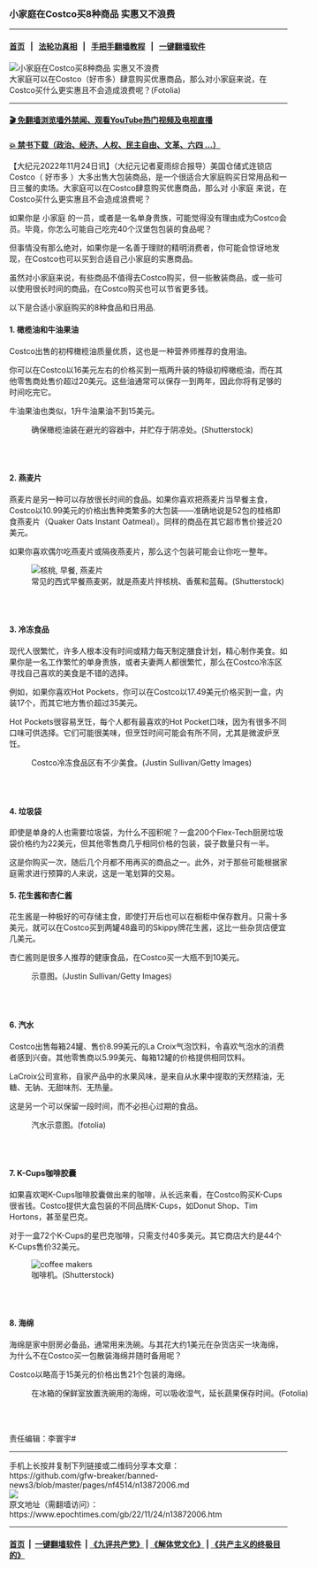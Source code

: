 ### 小家庭在Costco买8种商品 实惠又不浪费
------------------------

#### [首页](https://github.com/gfw-breaker/banned-news3/blob/master/README.md) &nbsp;&nbsp;|&nbsp;&nbsp; [法轮功真相](https://github.com/begood0513/basic/blob/master/README.md)  &nbsp;&nbsp;|&nbsp;&nbsp; [手把手翻墙教程](https://github.com/gfw-breaker/guides/wiki)  &nbsp;&nbsp;|&nbsp;&nbsp; [一键翻墙软件](https://github.com/gfw-breaker/nogfw/blob/master/README.md)  



<div><img alt="小家庭在Costco买8种商品 实惠又不浪费" class="attachment-djy_600_400 size-djy_600_400 wp-post-image" src="https://i.epochtimes.com/assets/uploads/2020/11/Fotolia_56590032_Subscription_L-600x400.jpg"/>
<div class="caption">
 大家庭可以在Costco（好市多）肆意购买优惠商品，那么对小家庭来说，在Costco买什么更实惠且不会造成浪费呢？(Fotolia)
</div></div><hr/>

#### [ 🎬  免翻墙浏览墙外禁闻、观看YouTube热门视频及电视直播](https://github.com/gfw-breaker/HelloWorld)

#### [ 💥  禁书下载（政治、经济、人权、民主自由、文革、六四 ...）](https://github.com/gfw-breaker/books/blob/master/README.md)

<div><p>
 【大纪元2022年11月24日讯】（大纪元记者夏雨综合报导）美国仓储式连锁店Costco（
 <ok href="https://www.epochtimes.com/gb/tag/%E5%A5%BD%E5%B8%82%E5%A4%9A.html">
  好市多
 </ok>
 ）大多出售大包装商品，是一个很适合大家庭购买日常用品和一日三餐的卖场。大家庭可以在Costco肆意购买优惠商品，那么对
 <ok href="https://www.epochtimes.com/gb/tag/%E5%B0%8F%E5%AE%B6%E5%BA%AD.html">
  小家庭
 </ok>
 来说，在Costco买什么更实惠且不会造成浪费呢？
</p>
<p>
 如果你是
 <ok href="https://www.epochtimes.com/gb/tag/%E5%B0%8F%E5%AE%B6%E5%BA%AD.html">
  小家庭
 </ok>
 的一员，或者是一名单身贵族，可能觉得没有理由成为Costco会员。毕竟，你怎么可能自己吃完40个汉堡包包装的食品呢？
</p>
<p>
 但事情没有那么绝对，如果你是一名善于理财的精明消费者，你可能会惊讶地发现，在Costco也可以买到合适自己小家庭的实惠商品。
</p>
<p>
 虽然对小家庭来说，有些商品不值得去Costco购买，但一些散装商品，或一些可以使用很长时间的商品，在Costco购买也可以节省更多钱。
</p>
<p>
 以下是合适小家庭购买的8种食品和日用品.
</p>
<h4>
 1. 橄榄油和牛油果油
</h4>
<p>
 Costco出售的初榨橄榄油质量优质，这也是一种营养师推荐的食用油。
</p>
<p>
 你可以在Costco以16美元左右的价格买到一瓶两升装的特级初榨橄榄油，而在其他零售商处售价超过20美元。这些油通常可以保存一到两年，因此你将有足够的时间吃完它。
</p>
<p>
 牛油果油也类似，1升牛油果油不到15美元。
</p>
<figure aria-describedby="caption-attachment-13853417" class="wp-caption aligncenter" id="attachment_13853417" style="width: 600px">
 <ok href="https://i.epochtimes.com/assets/uploads/2022/10/id13853417-shutterstock_350179640.jpg" target="_blank">
  <img alt="" class="size-large wp-image-13853417" src="https://i.epochtimes.com/assets/uploads/2022/10/id13853417-shutterstock_350179640-600x458.jpg"/>
 </ok>
 <br/><figcaption class="wp-caption-text" id="caption-attachment-13853417">
  确保橄榄油装在避光的容器中，并贮存于阴凉处。(Shutterstock)
 </figcaption><br/>
</figure><br/>
<h4>
 2. 燕麦片
</h4>
<p>
 燕麦片是另一种可以存放很长时间的食品。如果你喜欢把燕麦片当早餐主食，Costco以10.99美元的价格出售种类繁多的大包装——准确地说是52包的桂格即食燕麦片（Quaker Oats Instant Oatmeal）。同样的商品在其它超市售价接近20美元。
</p>
<p>
 如果你喜欢偶尔吃燕麦片或隔夜燕麦片，那么这个包装可能会让你吃一整年。
</p>
<figure aria-describedby="caption-attachment-12543573" class="wp-caption aligncenter" id="attachment_12543573" style="width: 600px">
 <ok href="https://i.epochtimes.com/assets/uploads/2020/11/shutterstock_538846030.jpg" target="_blank">
  <img alt="核桃, 早餐, 燕麦片" class="size-large wp-image-12543573" src="https://i.epochtimes.com/assets/uploads/2020/11/shutterstock_538846030-600x400.jpg"/>
 </ok>
 <br/><figcaption class="wp-caption-text" id="caption-attachment-12543573">
  常见的西式早餐燕麦粥，就是燕麦片拌核桃、香蕉和蓝莓。(Shutterstock)
 </figcaption><br/>
</figure><br/>
<h4>
 3. 冷冻食品
</h4>
<p>
 现代人很繁忙，许多人根本没有时间或精力每天制定膳食计划，精心制作美食。如果你是一名工作繁忙的单身贵族，或者夫妻两人都很繁忙，那么在Costco冷冻区寻找自己喜欢的美食是不错的选择。
</p>
<p>
 例如，如果你喜欢Hot Pockets，你可以在Costco以17.49美元价格买到一盒，内装17个，而其它地方售价超过35美元。
</p>
<p>
 Hot Pockets很容易烹饪，每个人都有最喜欢的Hot Pocket口味，因为有很多不同口味可供选择。它们可能很美味，但烹饪时间可能会有所不同，尤其是微波炉烹饪。
</p>
<figure aria-describedby="caption-attachment-12465949" class="wp-caption aligncenter" id="attachment_12465949" style="width: 600px">
 <ok href="https://i.epochtimes.com/assets/uploads/2020/10/GettyImages-75400120.jpg" target="_blank">
  <img alt="" class="size-large wp-image-12465949" src="https://i.epochtimes.com/assets/uploads/2020/10/GettyImages-75400120-600x393.jpg"/>
 </ok>
 <br/><figcaption class="wp-caption-text" id="caption-attachment-12465949">
  Costco冷冻食品区有不少美食。(Justin Sullivan/Getty Images)
 </figcaption><br/>
</figure><br/>
<h4>
 4. 垃圾袋
</h4>
<p>
 即使是单身的人也需要垃圾袋，为什么不囤积呢？一盒200个Flex-Tech厨房垃圾袋价格约为22美元，但其他零售商几乎相同价格的包装，袋子数量只有一半。
</p>
<p>
 这是你购买一次，随后几个月都不用再买的商品之一。此外，对于那些可能根据家庭需求进行预算的人来说，这是一笔划算的交易。
</p>
<h4>
 5. 花生酱和杏仁酱
</h4>
<p>
 花生酱是一种极好的可存储主食，即使打开后也可以在橱柜中保存数月。只需十多美元，就可以在Costco买到两罐48盎司的Skippy牌花生酱，这比一些杂货店便宜几美元。
</p>
<p>
 杏仁酱则是很多人推荐的健康食品，在Costco买一大瓶不到10美元。
</p>
<figure aria-describedby="caption-attachment-12279370" class="wp-caption aligncenter" id="attachment_12279370" style="width: 600px">
 <ok href="https://i.epochtimes.com/assets/uploads/2020/07/GettyImages-158914473.jpg" target="_blank">
  <img alt="" class="size-large wp-image-12279370" src="https://i.epochtimes.com/assets/uploads/2020/07/GettyImages-158914473-600x400.jpg"/>
 </ok>
 <br/><figcaption class="wp-caption-text" id="caption-attachment-12279370">
  示意图。(Justin Sullivan/Getty Images)
 </figcaption><br/>
</figure><br/>
<h4>
 6. 汽水
</h4>
<p>
 Costco出售每箱24罐、售价8.99美元的La Croix气泡饮料，令喜欢气泡水的消费者感到兴奋。其他零售商以5.99美元、每箱12罐的价格提供相同饮料。
</p>
<p>
 LaCroix公司宣称，自家产品中的水果风味，是来自从水果中提取的天然精油，无糖、无钠、无甜味剂、无热量。
</p>
<p>
 这是另一个可以保留一段时间，而不必担心过期的食品。
</p>
<figure aria-describedby="caption-attachment-5855323" class="wp-caption aligncenter" id="attachment_5855323" style="width: 600px">
 <ok href="https://i.epochtimes.com/assets/uploads/2015/04/1412112227202483.jpg" target="_blank">
  <img alt="" class="size-large wp-image-5855323" src="https://i.epochtimes.com/assets/uploads/2015/04/1412112227202483-600x402.jpg"/>
 </ok>
 <br/><figcaption class="wp-caption-text" id="caption-attachment-5855323">
  汽水示意图。(fotolia)
 </figcaption><br/>
</figure><br/>
<h4>
 7. K-Cups咖啡胶囊
</h4>
<p>
 如果喜欢喝K-Cups咖啡胶囊做出来的咖啡，从长远来看，在Costco购买K-Cups很省钱。Costco提供大盒包装的不同品牌K-Cups，如Donut Shop、Tim Hortons，甚至星巴克。
</p>
<p>
 对于一盒72个K-Cups的星巴克咖啡，只需支付40多美元。其它商店大约是44个K-Cups售价32美元。
</p>
<figure aria-describedby="caption-attachment-13171055" class="wp-caption aligncenter" id="attachment_13171055" style="width: 600px">
 <ok href="https://i.epochtimes.com/assets/uploads/2021/08/id13171055-shutterstock_1128081341-e1629297595453.jpg" target="_blank">
  <img alt="coffee makers" class="size-large wp-image-13171055" src="https://i.epochtimes.com/assets/uploads/2021/08/id13171055-shutterstock_1128081341-600x400.jpg"/>
 </ok>
 <br/><figcaption class="wp-caption-text" id="caption-attachment-13171055">
  咖啡机。(Shutterstock)
 </figcaption><br/>
</figure><br/>
<h4>
 8. 海绵
</h4>
<p>
 海绵是家中厨房必备品，通常用来洗碗。与其花大约1美元在杂货店买一块海绵，为什么不在Costco买一包散装海绵并随时备用呢？
</p>
<p>
 Costco以略高于15美元的价格出售21个包装的海绵。
</p>
<figure aria-describedby="caption-attachment-8636403" class="wp-caption aligncenter" id="attachment_8636403" style="width: 600px">
 <ok href="https://i.epochtimes.com/assets/uploads/2016/12/Fotolia_50880614_Subscription_L.jpg" target="_blank">
  <img alt="" class="size-large wp-image-8636403" src="https://i.epochtimes.com/assets/uploads/2016/12/Fotolia_50880614_Subscription_L-600x400.jpg"/>
 </ok>
 <br/><figcaption class="wp-caption-text" id="caption-attachment-8636403">
  在冰箱的保鲜室放置洗碗用的海绵，可以吸收湿气，延长蔬果保存时间。(Fotolia)
 </figcaption><br/>
</figure><br/>
<p>
 责任编辑：李寰宇#
</p>
</div>
<hr/>
手机上长按并复制下列链接或二维码分享本文章：<br/>
https://github.com/gfw-breaker/banned-news3/blob/master/pages/nf4514/n13872006.md <br/>
<a href='https://github.com/gfw-breaker/banned-news3/blob/master/pages/nf4514/n13872006.md'><img src='https://github.com/gfw-breaker/banned-news3/blob/master/pages/nf4514/n13872006.md.png'/></a> <br/>
原文地址（需翻墙访问）：https://www.epochtimes.com/gb/22/11/24/n13872006.htm


------------------------
#### [首页](https://github.com/gfw-breaker/banned-news3/blob/master/README.md) &nbsp;|&nbsp; [一键翻墙软件](https://github.com/gfw-breaker/nogfw/blob/master/README.md) &nbsp;| [《九评共产党》](https://github.com/gfw-breaker/9ping.md/blob/master/README.md#九评之一评共产党是什么) | [《解体党文化》](https://github.com/gfw-breaker/jtdwh.md/blob/master/README.md) | [《共产主义的终极目的》](https://github.com/gfw-breaker/gczydzjmd.md/blob/master/README.md)


<img src='http://gfw-breaker.win/banned-news3/pages/nf4514/n13872006.md' width='0px' height='0px'/>